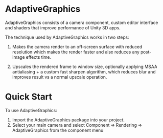 # AdaptiveGraphics

AdaptiveGraphics consists of a camera component, custom editor interface and shaders that improve performance of Unity 3D apps.

The technique used by AdaptiveGraphics works in two steps:
1. Makes the camera render to an off-screen surface with reduced resolution which makes the render faster and also reduces any post-image effects time.

2. Upscales the rendered frame to window size, optionally applying MSAA antialiasing + a custom fast sharpen algorithm, which reduces blur and improves result vs a normal upscale operation.


# Quick Start
To use AdaptiveGraphics:
1. Import the AdaptiveGraphics package into your project.
2. Select your main camera and select Component => Rendering => AdaptiveGraphics from the component menu
